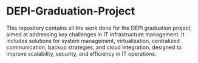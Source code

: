 # DEPI-Graduation-Project
This repository contains all the work done for the DEPI graduation project, aimed at addressing key challenges in IT infrastructure management. It includes solutions for system management, virtualization, centralized communication, backup strategies, and cloud integration, designed to improve scalability, security, and efficiency in IT operations.
